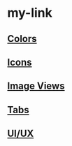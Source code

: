 # my-link

## [Colors](pages/Colors.md)

## [Icons](pages/Icons.md)

## [Image Views](pages/ImageViews.md)

## [Tabs](pages/Tabs.md)

## [UI/UX](pages/UI-UX.md)
